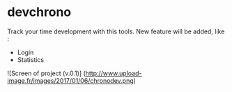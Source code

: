# devchrono

Track your time development with this tools.
New feature will be added, like :
- Login
- Statistics

![Screen of project (v.0.1)]
(http://www.upload-image.fr/images/2017/01/06/chronodev.png)
